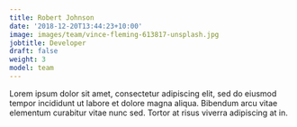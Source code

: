 ```yaml
---
title: Robert Johnson
date: '2018-12-20T13:44:23+10:00'
image: images/team/vince-fleming-613817-unsplash.jpg
jobtitle: Developer
draft: false
weight: 3
model: team
---
```


Lorem ipsum dolor sit amet, consectetur adipiscing elit, sed do eiusmod tempor incididunt ut labore et dolore magna aliqua. Bibendum arcu vitae elementum curabitur vitae nunc sed. Tortor at risus viverra adipiscing at in.

